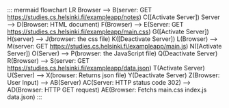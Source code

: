 ::: mermaid
flowchart LR
    Browser --> B(server: GET https://studies.cs.helsinki.fi/exampleapp/notes)
    C([Activate Server])
    Server --> D(Browser: HTML document)
    F(Browser) --> E(Server: GET https://studies.cs.helsinki.fi/exampleapp/main.css)
    G([Activate Server])
    H(server) --> J(browser: the css file)
    K([Deactivate Server])
    L(Browser) --> M(server: GET https://studies.cs.helsinki.fi/exampleapp/main.js)
    N([Activate Server])
    O(Server) --> P(browser: the JavaScript file)
    Q(Deactivate Server)
    R(Browser) --> S(server: GET https://studies.cs.helsinki.fi/exampleapp/data.json)
    T(Activate Server)
    U(Server) --> X(browser: Returns json file)
    Y(Deactivate Server)
    Z(Browser: User Input) --> AB(Server)
    AC(Server: HTTP status code 302) --> AD(Browser: HTTP GET request)
    AE(Browser: Fetchs main.css index.js data.json)
:::